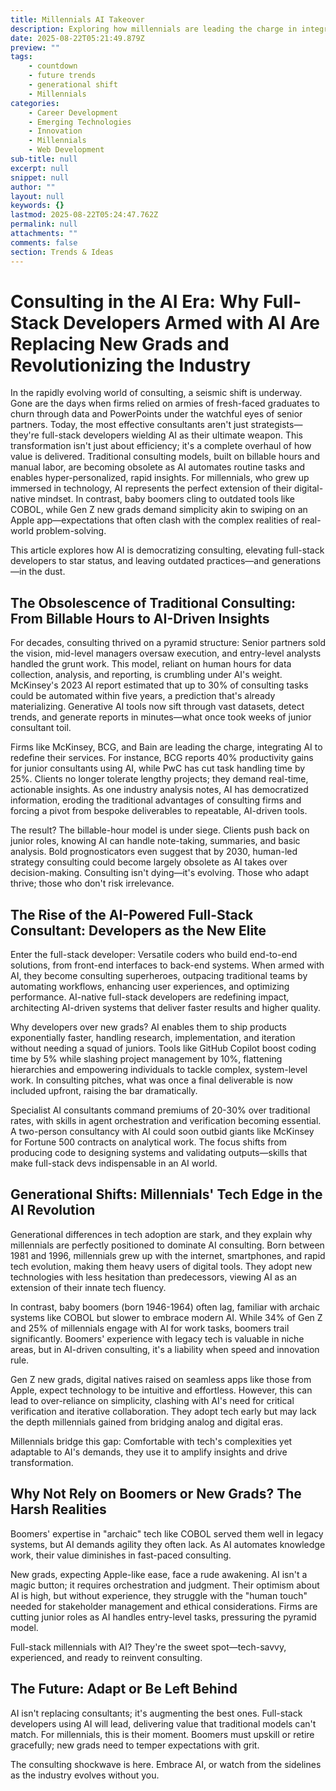```yaml
---
title: Millennials AI Takeover
description: Exploring how millennials are leading the charge in integrating AI into consulting, reshaping the industry, and outpacing traditional models.
date: 2025-08-22T05:21:49.879Z
preview: ""
tags:
    - countdown
    - future trends
    - generational shift
    - Millennials
categories:
    - Career Development
    - Emerging Technologies
    - Innovation
    - Millennials
    - Web Development
sub-title: null
excerpt: null
snippet: null
author: ""
layout: null
keywords: {}
lastmod: 2025-08-22T05:24:47.762Z
permalink: null
attachments: ""
comments: false
section: Trends & Ideas
---
```


# Consulting in the AI Era: Why Full-Stack Developers Armed with AI Are Replacing New Grads and Revolutionizing the Industry

In the rapidly evolving world of consulting, a seismic shift is underway. Gone are the days when firms relied on armies of fresh-faced graduates to churn through data and PowerPoints under the watchful eyes of senior partners. Today, the most effective consultants aren't just strategists—they're full-stack developers wielding AI as their ultimate weapon. This transformation isn't just about efficiency; it's a complete overhaul of how value is delivered. Traditional consulting models, built on billable hours and manual labor, are becoming obsolete as AI automates routine tasks and enables hyper-personalized, rapid insights. For millennials, who grew up immersed in technology, AI represents the perfect extension of their digital-native mindset. In contrast, baby boomers cling to outdated tools like COBOL, while Gen Z new grads demand simplicity akin to swiping on an Apple app—expectations that often clash with the complex realities of real-world problem-solving.

This article explores how AI is democratizing consulting, elevating full-stack developers to star status, and leaving outdated practices—and generations—in the dust.

## The Obsolescence of Traditional Consulting: From Billable Hours to AI-Driven Insights

For decades, consulting thrived on a pyramid structure: Senior partners sold the vision, mid-level managers oversaw execution, and entry-level analysts handled the grunt work. This model, reliant on human hours for data collection, analysis, and reporting, is crumbling under AI's weight. McKinsey's 2023 AI report estimated that up to 30% of consulting tasks could be automated within five years, a prediction that's already materializing. Generative AI tools now sift through vast datasets, detect trends, and generate reports in minutes—what once took weeks of junior consultant toil.

Firms like McKinsey, BCG, and Bain are leading the charge, integrating AI to redefine their services. For instance, BCG reports 40% productivity gains for junior consultants using AI, while PwC has cut task handling time by 25%. Clients no longer tolerate lengthy projects; they demand real-time, actionable insights. As one industry analysis notes, AI has democratized information, eroding the traditional advantages of consulting firms and forcing a pivot from bespoke deliverables to repeatable, AI-driven tools.

The result? The billable-hour model is under siege. Clients push back on junior roles, knowing AI can handle note-taking, summaries, and basic analysis. Bold prognosticators even suggest that by 2030, human-led strategy consulting could become largely obsolete as AI takes over decision-making. Consulting isn't dying—it's evolving. Those who adapt thrive; those who don't risk irrelevance.

## The Rise of the AI-Powered Full-Stack Consultant: Developers as the New Elite

Enter the full-stack developer: Versatile coders who build end-to-end solutions, from front-end interfaces to back-end systems. When armed with AI, they become consulting superheroes, outpacing traditional teams by automating workflows, enhancing user experiences, and optimizing performance. AI-native full-stack developers are redefining impact, architecting AI-driven systems that deliver faster results and higher quality.

Why developers over new grads? AI enables them to ship products exponentially faster, handling research, implementation, and iteration without needing a squad of juniors. Tools like GitHub Copilot boost coding time by 5% while slashing project management by 10%, flattening hierarchies and empowering individuals to tackle complex, system-level work. In consulting pitches, what was once a final deliverable is now included upfront, raising the bar dramatically.

Specialist AI consultants command premiums of 20-30% over traditional rates, with skills in agent orchestration and verification becoming essential. A two-person consultancy with AI could soon outbid giants like McKinsey for Fortune 500 contracts on analytical work. The focus shifts from producing code to designing systems and validating outputs—skills that make full-stack devs indispensable in an AI world.

## Generational Shifts: Millennials' Tech Edge in the AI Revolution

Generational differences in tech adoption are stark, and they explain why millennials are perfectly positioned to dominate AI consulting. Born between 1981 and 1996, millennials grew up with the internet, smartphones, and rapid tech evolution, making them heavy users of digital tools. They adopt new technologies with less hesitation than predecessors, viewing AI as an extension of their innate tech fluency.

In contrast, baby boomers (born 1946-1964) often lag, familiar with archaic systems like COBOL but slower to embrace modern AI. While 34% of Gen Z and 25% of millennials engage with AI for work tasks, boomers trail significantly. Boomers' experience with legacy tech is valuable in niche areas, but in AI-driven consulting, it's a liability when speed and innovation rule.

Gen Z new grads, digital natives raised on seamless apps like those from Apple, expect technology to be intuitive and effortless. However, this can lead to over-reliance on simplicity, clashing with AI's need for critical verification and iterative collaboration. They adopt tech early but may lack the depth millennials gained from bridging analog and digital eras.

Millennials bridge this gap: Comfortable with tech's complexities yet adaptable to AI's demands, they use it to amplify insights and drive transformation.

## Why Not Rely on Boomers or New Grads? The Harsh Realities

Boomers' expertise in "archaic" tech like COBOL served them well in legacy systems, but AI demands agility they often lack. As AI automates knowledge work, their value diminishes in fast-paced consulting.

New grads, expecting Apple-like ease, face a rude awakening. AI isn't a magic button; it requires orchestration and judgment. Their optimism about AI is high, but without experience, they struggle with the "human touch" needed for stakeholder management and ethical considerations. Firms are cutting junior roles as AI handles entry-level tasks, pressuring the pyramid model.

Full-stack millennials with AI? They're the sweet spot—tech-savvy, experienced, and ready to reinvent consulting.

## The Future: Adapt or Be Left Behind

AI isn't replacing consultants; it's augmenting the best ones. Full-stack developers using AI will lead, delivering value that traditional models can't match. For millennials, this is their moment. Boomers must upskill or retire gracefully; new grads need to temper expectations with grit.

The consulting shockwave is here. Embrace AI, or watch from the sidelines as the industry evolves without you.
